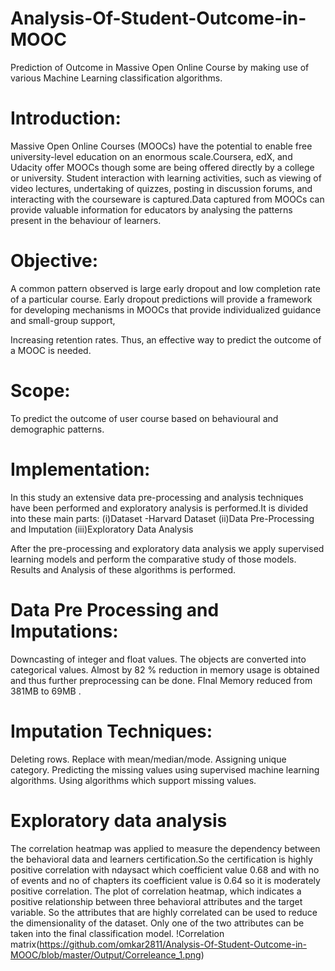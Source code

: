 # Analysis-Of-Student-Outcome-in-MOOC

Prediction of Outcome in Massive Open Online Course by making use of 
various Machine Learning classification algorithms. 

# Introduction:
Massive Open Online Courses (MOOCs) have the potential to enable free 
university-level education on an enormous scale.Coursera, edX, and Udacity 
offer MOOCs though some are being offered directly by a college or 
university.​ Student interaction with learning activities, such as viewing of
video lectures, undertaking of quizzes, posting in discussion forums, and
interacting with the courseware is captured.Data captured from MOOCs
can provide valuable information for educators by analysing the patterns
present in the behaviour of learners.

# Objective:
A common pattern observed is large early dropout and low completion rate of a particular course. 
Early dropout predictions will provide a framework for developing mechanisms in MOOCs that provide individualized guidance and 
small-group support, 

Increasing retention rates. Thus, an effective way to predict the outcome of a MOOC is needed. 
 
# Scope:
To predict the outcome of user course based on behavioural and 
demographic patterns. 

# Implementation:
In this study an extensive data pre-processing and analysis 
techniques have been performed and exploratory analysis is 
performed.It is divided into these main parts: 
(i)Dataset -Harvard Dataset
(ii)Data Pre-Processing and Imputation
(iii)Exploratory Data Analysis

After the pre-processing and exploratory data analysis we apply
supervised learning models and perform the comparative study of
those models.
Results and Analysis of these algorithms is performed.

# Data Pre Processing and Imputations:

Downcasting of integer and float values. 
The objects are converted into categorical values. 
Almost by 82​ %​ reduction in memory usage is obtained and thus 
further preprocessing can be done. 
FInal Memory reduced from 381MB to 69MB​ . 
 
# Imputation Techniques: 
 Deleting rows. 
 Replace with mean/median/mode. 
 Assigning unique category. 
 Predicting the missing values using supervised machine learning 
algorithms. 
 Using algorithms which support missing values.

# Exploratory data analysis
The correlation heatmap was applied to measure the dependency
between the behavioral data and learners certification.So the
certification is highly positive correlation with ndaysact which
coefficient value 0.68 and with no of events and no of chapters its
coefficient value is 0.64 so it is moderately positive correlation.
The plot of correlation heatmap, which indicates a positive
relationship between three behavioral attributes and the target
variable.
So the attributes that are highly correlated can be used to reduce the
dimensionality of the dataset.
Only one of the two attributes can be taken into the final
classification model.
!Correlation matrix(https://github.com/omkar2811/Analysis-Of-Student-Outcome-in-MOOC/blob/master/Output/Correleance_1.png)

